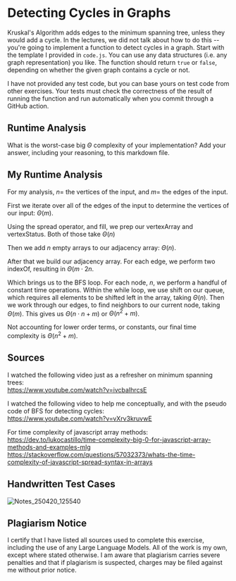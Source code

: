 # Detecting Cycles in Graphs

Kruskal's Algorithm adds edges to the minimum spanning tree, unless they would
add a cycle. In the lectures, we did not talk about how to do this -- you're
going to implement a function to detect cycles in a graph. Start with the
template I provided in `code.js`. You can use any data structures (i.e. any
graph representation) you like. The function should return `true` or `false`,
depending on whether the given graph contains a cycle or not.

I have not provided any test code, but you can base yours on test code from
other exercises. Your tests must check the correctness of the result of running
the function and run automatically when you commit through a GitHub action.

## Runtime Analysis

What is the worst-case big $\Theta$ complexity of your implementation? Add your
answer, including your reasoning, to this markdown file.

## My Runtime Analysis

For my analysis, $n =$ the vertices of the input, and $m =$ the edges of the
input.  

First we iterate over all of the edges of the input to determine the vertices
of our input: $\Theta(m)$.  

Using the spread operator, and fill, we prep our vertexArray and vertexStatus.
Both of those take $\Theta(n)$  

Then we add $n$ empty arrays to our adjacency array: $\Theta(n)$.  

After that we build our adjacency array. For each edge, we perform two indexOf,
resulting in $\Theta(m \cdot 2n$.  

Which brings us to the BFS loop. For each node, $n$, we perform a handful of
constant time operations. Within the while loop, we use shift on our queue,
which requires all elements to be shifted left in the array, taking $\Theta(n).$
Then we work through our edges, to find neighbors to our current node, taking
$\Theta(m).$ This gives us $\Theta(n \cdot n + m)$ or $\Theta(n^2 + m)$.  

Not accounting for lower order terms, or constants, our final time complexity
is $\Theta(n^2 + m)$.  

## Sources

I watched the following video just as a refresher on minimum spanning trees:  
https://www.youtube.com/watch?v=ivcbaIhrcsE  

I watched the following video to help me conceptually, and with the pseudo
code of BFS for detecting cycles:  
https://www.youtube.com/watch?v=vXrv3kruvwE  

For time complexity of javascript array methods:  
https://dev.to/lukocastillo/time-complexity-big-0-for-javascript-array-methods-and-examples-mlg  
https://stackoverflow.com/questions/57032373/whats-the-time-complexity-of-javascript-spread-syntax-in-arrays  

## Handwritten Test Cases

![Notes_250420_125540](https://github.com/user-attachments/assets/c73955e7-2290-45db-b24c-8d973e6720b9)

## Plagiarism Notice

I certify that I have listed all sources used to complete this exercise, including the use of any Large Language Models. All of the work is my own, except where stated otherwise. I am aware that plagiarism carries severe penalties and that if plagiarism is suspected, charges may be filed against me without prior notice.

